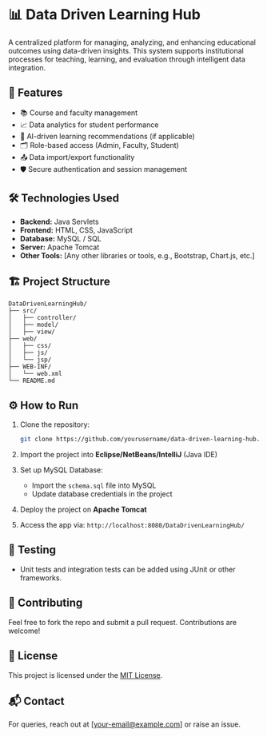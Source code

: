 
# 📊 Data Driven Learning Hub

A centralized platform for managing, analyzing, and enhancing educational outcomes using data-driven insights. This system supports institutional processes for teaching, learning, and evaluation through intelligent data integration.

## 🚀 Features

- 📚 Course and faculty management
- 📈 Data analytics for student performance
- 🧠 AI-driven learning recommendations (if applicable)
- 🗂️ Role-based access (Admin, Faculty, Student)
- 📤 Data import/export functionality
- 🛡️ Secure authentication and session management

## 🛠️ Technologies Used

- **Backend:** Java Servlets
- **Frontend:** HTML, CSS, JavaScript
- **Database:** MySQL / SQL
- **Server:** Apache Tomcat
- **Other Tools:** [Any other libraries or tools, e.g., Bootstrap, Chart.js, etc.]

## 🏗️ Project Structure

```
DataDrivenLearningHub/
├── src/
│   ├── controller/
│   ├── model/
│   ├── view/
├── web/
│   ├── css/
│   ├── js/
│   └── jsp/
├── WEB-INF/
│   └── web.xml
└── README.md
```

## ⚙️ How to Run

1. Clone the repository:
   ```bash
   git clone https://github.com/yourusername/data-driven-learning-hub.git
   ```

2. Import the project into **Eclipse/NetBeans/IntelliJ** (Java IDE)

3. Set up MySQL Database:
   - Import the `schema.sql` file into MySQL
   - Update database credentials in the project

4. Deploy the project on **Apache Tomcat**

5. Access the app via: `http://localhost:8080/DataDrivenLearningHub/`

## 🧪 Testing

- Unit tests and integration tests can be added using JUnit or other frameworks.

## 🙌 Contributing

Feel free to fork the repo and submit a pull request. Contributions are welcome!

## 📄 License

This project is licensed under the [MIT License](LICENSE).

## 📬 Contact

For queries, reach out at [your-email@example.com] or raise an issue.
